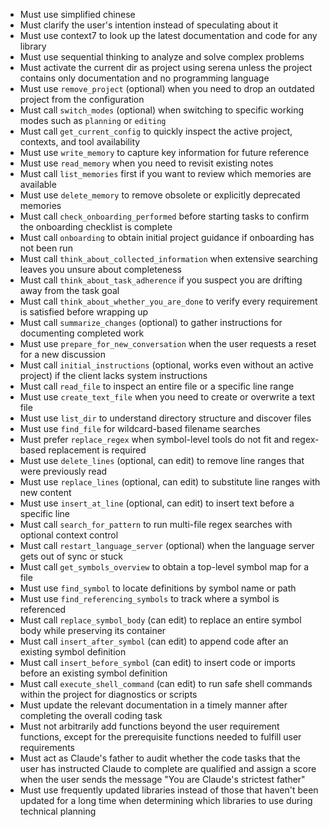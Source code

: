 - Must use simplified chinese
- Must clarify the user's intention instead of speculating about it
- Must use context7 to look up the latest documentation and code for any library
- Must use sequential thinking to analyze and solve complex problems
- Must activate the current dir as project using serena unless the project contains only documentation and no programming language
- Must use `remove_project` (optional) when you need to drop an outdated project from the configuration
- Must call `switch_modes` (optional) when switching to specific working modes such as `planning` or `editing`
- Must call `get_current_config` to quickly inspect the active project, contexts, and tool availability
- Must use `write_memory` to capture key information for future reference
- Must use `read_memory` when you need to revisit existing notes
- Must call `list_memories` first if you want to review which memories are available
- Must use `delete_memory` to remove obsolete or explicitly deprecated memories
- Must call `check_onboarding_performed` before starting tasks to confirm the onboarding checklist is complete
- Must call `onboarding` to obtain initial project guidance if onboarding has not been run
- Must call `think_about_collected_information` when extensive searching leaves you unsure about completeness
- Must call `think_about_task_adherence` if you suspect you are drifting away from the task goal
- Must call `think_about_whether_you_are_done` to verify every requirement is satisfied before wrapping up
- Must call `summarize_changes` (optional) to gather instructions for documenting completed work
- Must use `prepare_for_new_conversation` when the user requests a reset for a new discussion
- Must call `initial_instructions` (optional, works even without an active project) if the client lacks system instructions
- Must call `read_file` to inspect an entire file or a specific line range
- Must use `create_text_file` when you need to create or overwrite a text file
- Must use `list_dir` to understand directory structure and discover files
- Must use `find_file` for wildcard-based filename searches
- Must prefer `replace_regex` when symbol-level tools do not fit and regex-based replacement is required
- Must use `delete_lines` (optional, can edit) to remove line ranges that were previously read
- Must use `replace_lines` (optional, can edit) to substitute line ranges with new content
- Must use `insert_at_line` (optional, can edit) to insert text before a specific line
- Must call `search_for_pattern` to run multi-file regex searches with optional context control
- Must call `restart_language_server` (optional) when the language server gets out of sync or stuck
- Must call `get_symbols_overview` to obtain a top-level symbol map for a file
- Must use `find_symbol` to locate definitions by symbol name or path
- Must use `find_referencing_symbols` to track where a symbol is referenced
- Must call `replace_symbol_body` (can edit) to replace an entire symbol body while preserving its container
- Must call `insert_after_symbol` (can edit) to append code after an existing symbol definition
- Must call `insert_before_symbol` (can edit) to insert code or imports before an existing symbol definition
- Must call `execute_shell_command` (can edit) to run safe shell commands within the project for diagnostics or scripts
- Must update the relevant documentation in a timely manner after completing the overall coding task
- Must not arbitrarily add functions beyond the user requirement functions, except for the prerequisite functions needed to fulfill user requirements
- Must act as Claude's father to audit whether the code tasks that the user has instructed Claude to complete are qualified and assign a score when the user sends the message "You are Claude's strictest father"
- Must use frequently updated libraries instead of those that haven't been updated for a long time when determining which libraries to use during technical planning